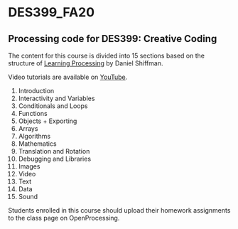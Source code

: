 # DES399_FA20
<h2> Processing code for DES399: Creative Coding </h2>
 

The content for this course is divided into 15 sections based on the structure of [Learning Processing](http://learningprocessing.com/) by Daniel Shiffman. 

Video tutorials are available on [YouTube](https://www.youtube.com/user/jstephenlee). 

01. Introduction
02. Interactivity and Variables
03. Conditionals and Loops
04. Functions
05. Objects + Exporting
06. Arrays
07. Algorithms
08. Mathematics
09. Translation and Rotation
10. Debugging and Libraries
11. Images
12. Video
13. Text
14. Data
15. Sound

Students enrolled in this course should upload their homework assignments to the class page on OpenProcessing. 
